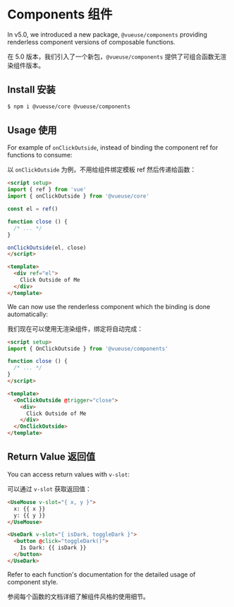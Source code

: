 # Components 组件

In v5.0, we introduced a new package, `@vueuse/components` providing renderless component versions of composable functions.

在 5.0 版本，我们引入了一个新包，`@vueuse/components` 提供了可组合函数无渲染组件版本。

## Install 安装

```bash
$ npm i @vueuse/core @vueuse/components
```

## Usage 使用

For example of `onClickOutside`, instead of binding the component ref for functions to consume:

以 `onClickOutside` 为例，不用给组件绑定模板 ref 然后传递给函数： 

```html
<script setup>
import { ref } from 'vue'
import { onClickOutside } from '@vueuse/core'

const el = ref()

function close () {
  /* ... */
}

onClickOutside(el, close)
</script>

<template>
  <div ref="el">
    Click Outside of Me
  </div>
</template>
```

We can now use the renderless component which the binding is done automatically:

我们现在可以使用无渲染组件，绑定将自动完成：

```html
<script setup>
import { OnClickOutside } from '@vueuse/components'

function close () {
  /* ... */
}
</script>

<template>
  <OnClickOutside @trigger="close">
    <div>
      Click Outside of Me
    </div>
  </OnClickOutside>
</template>
```

## Return Value 返回值

You can access return values with `v-slot`:

可以通过 `v-slot` 获取返回值：

```html
<UseMouse v-slot="{ x, y }">
  x: {{ x }}
  y: {{ y }}
</UseMouse>
```

```html
<UseDark v-slot="{ isDark, toggleDark }">
  <button @click="toggleDark()">
    Is Dark: {{ isDark }}
  </button>
</UseDark>
```

Refer to each function's documentation for the detailed usage of component style.

参阅每个函数的文档详细了解组件风格的使用细节。
